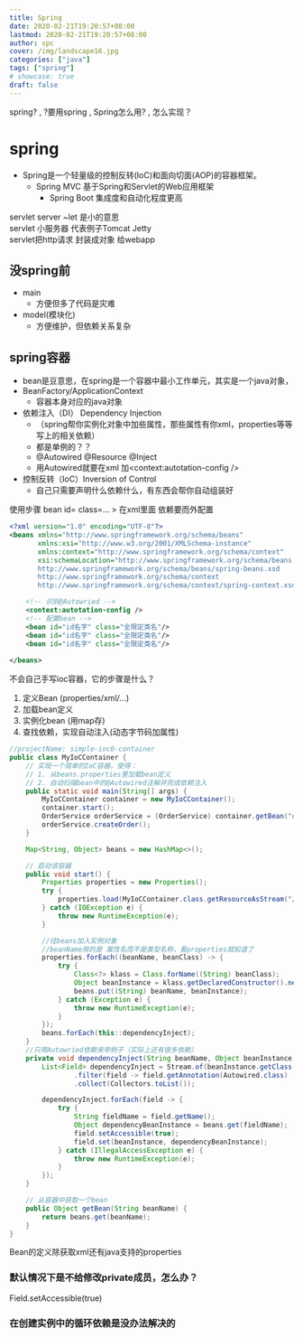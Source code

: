 ```yaml
---
title: Spring
date: 2020-02-21T19:20:57+08:00
lastmod: 2020-02-21T19:20:57+08:00
author: spc
cover: /img/landscape16.jpg
categories: ["java"]
tags: ["spring"]
# showcase: true
draft: false
---
```


spring? , ?要用spring , Spring怎么用? , 怎么实现？


<!--more-->

# spring 

* Spring是一个轻量级的控制反转(IoC)和面向切面(AOP)的容器框架。
  * Spring MVC 基于Spring和Servlet的Web应用框架
    * Spring Boot 集成度和自动化程度更高

servlet server  ~let 是小的意思  
servlet 小服务器  代表例子Tomcat Jetty  
servlet把http请求 封装成对象 给webapp  

## 没spring前
* main
  * 方便但多了代码是灾难
* model(模块化)
  * 方便维护，但依赖关系复杂


## spring容器


* bean是豆意思，在spring是一个容器中最小工作单元，其实是一个java对象，
* BeanFactory/ApplicationContext
   * 容器本身对应的java对象
* 依赖注入（DI） Dependency Injection
  * （spring帮你实例化对象中加些属性，那些属性有你xml，properties等等写上的相关依赖）
  * 都是单例的？？
  * @Autowired @Resource @Inject 
  * 用Autowired就要在xml 加<context:autotation-config />
* 控制反转（IoC）Inversion of Control
  * 自己只需要声明什么依赖什么，有东西会帮你自动组装好



使用步骤
bean id= class=…   > 在xml里面 
依赖要而外配置
```xml
<?xml version="1.0" encoding="UTF-8"?>
<beans xmlns="http://www.springframework.org/schema/beans"
       xmlns:xsi="http://www.w3.org/2001/XMLSchema-instance"
       xmlns:context="http://www.springframework.org/schema/context" 
       xsi:schemaLocation="http://www.springframework.org/schema/beans 
       http://www.springframework.org/schema/beans/spring-beans.xsd 
       http://www.springframework.org/schema/context 
       http://www.springframework.org/schema/context/spring-context.xsd">

    <!-- 识别@Autowried -->
    <context:autotation-config />  
    <!-- 配置bean -->
    <bean id="id名字" class="全限定类名"/>
    <bean id="id名字" class="全限定类名"/>
    <bean id="id名字" class="全限定类名"/>
   
</beans>
```



不会自己手写ioc容器，它的步骤是什么？
1. 定义Bean  (properties/xml/...)
2. 加载bean定义  
3. 实例化bean   (用map存)
4. 查找依赖，实现自动注入(动态字节码加属性)

```java
//projectName: simple-ioc0-container
public class MyIoCContainer {
    // 实现一个简单的IoC容器，使得：
    // 1. 从beans.properties里加载bean定义
    // 2. 自动扫描bean中的@Autowired注解并完成依赖注入
    public static void main(String[] args) {
        MyIoCContainer container = new MyIoCContainer();
        container.start();
        OrderService orderService = (OrderService) container.getBean("orderService");
        orderService.createOrder();
    }

    Map<String, Object> beans = new HashMap<>();

    // 启动该容器
    public void start() {
        Properties properties = new Properties();
        try {
            properties.load(MyIoCContainer.class.getResourceAsStream("/beans.properties"));
        } catch (IOException e) {
            throw new RuntimeException(e);
        }

        //往beans加入实例对象
        //beanName用的是 属性名而不是类型名称，看properties就知道了
        properties.forEach((beanName, beanClass) -> {
            try {
                Class<?> klass = Class.forName((String) beanClass);
                Object beanInstance = klass.getDeclaredConstructor().newInstance();
                beans.put((String) beanName, beanInstance);
            } catch (Exception e) {
                throw new RuntimeException(e);
            }
        });
        beans.forEach(this::dependencyInject);
    }
    //只用Autowried依赖来举例子（实际上还有很多依赖）
    private void dependencyInject(String beanName, Object beanInstance) {
        List<Field> dependencyInject = Stream.of(beanInstance.getClass().getDeclaredFields())
                .filter(field -> field.getAnnotation(Autowired.class) != null)
                .collect(Collectors.toList());

        dependencyInject.forEach(field -> {
            try {
                String fieldName = field.getName();
                Object dependencyBeanInstance = beans.get(fieldName);
                field.setAccessible(true);
                field.set(beanInstance, dependencyBeanInstance);
            } catch (IllegalAccessException e) {
                throw new RuntimeException(e);
            }
        });
    }

    // 从容器中获取一个bean
    public Object getBean(String beanName) {
        return beans.get(beanName);
    }
}
```

Bean的定义除获取xml还有java支持的properties


### 默认情况下是不给修改private成员，怎么办？
Field.setAccessible(true)

### 在创建实例中的循环依赖是没办法解决的


